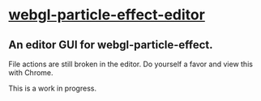 [webgl-particle-effect-editor](http://www.particleeffect.org)
============================

An editor GUI for webgl-particle-effect.
---------------------------------------

File actions are still broken in the editor. Do yourself a favor and view this with Chrome.

This is a work in progress.
